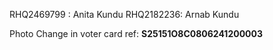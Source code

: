 RHQ2469799 : Anita Kundu
RHQ2182236: Arnab Kundu

Photo Change in voter card ref: **S25151O8C0806241200003**